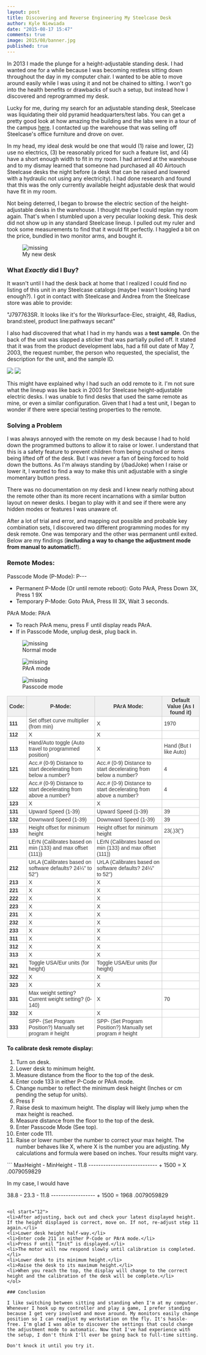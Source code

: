 ```yaml
---
layout: post
title: Discovering and Reverse Engineering My Steelcase Desk
author: Kyle Niewiada
date: "2015-08-17 15:47"
comments: true
image: 2015/08/banner.jpg
published: true
---
```


<p class="intro"><span class="dropcap">I</span>n 2013 I made the plunge for a height-adjustable standing desk. I had wanted one for a while because I was becoming restless sitting down throughout the day in my computer chair. I wanted to be able to move around easily while I was using it and not be chained to sitting. I won't go into the health benefits or drawbacks of such a setup, but instead how I discovered and reprogrammed my desk.</p>

Lucky for me, during my search for an adjustable standing desk, Steelcase was liquidating their old pyramid headquarters/test labs. You can get a pretty good look at how amazing the building and the labs were in a tour of the campus [here](https://www.youtube.com/watch?v=GTsdOLD-CyI).
I contacted up the warehouse that was selling off Steelcase's office furniture and drove on over.

In my head, my ideal desk would be one that would (1) raise and lower, (2) use no electrics, (3) be reasonably priced for such a feature list, and (4) have a short enough width to fit in my room. I had arrived at the warehouse and to my dismay learned that someone had purchased all 40 Airtouch Steelcase desks the night before (a desk that can be raised and lowered with a hydraulic not using any electricity). I had done research and found that this was the only currently available height adjustable desk that would have fit in my room.

Not being deterred, I began to browse the electric section of the height-adjustable desks in the warehouse. I thought maybe I could replan my room again. That's when I stumbled upon a very peculiar looking desk. This desk did not show up in any standard Steelcase lineup. I pulled out my ruler and took some measurements to find that it would fit perfectly. I haggled a bit on the price, bundled in two monitor arms, and bought it.

<figure>
    <img src='/assets/img/2015/08/desk.jpg' alt='missing' />
    <figcaption>My new desk</figcaption>
</figure>

### What _Exactly_ did I Buy?

It wasn't until I had the desk back at home that I realized I could find no listing of this unit in any Steelcase catalogs (maybe I wasn't looking hard enough?). I got in contact with Steelcase and Andrea from the Steelcase store was able to provide:

"J797763SR. It looks like it's for the Worksurface-Elec, straight, 48, Radius, brand:steel, product line:pathways secant"

I also had discovered that what I had in my hands was a **test sample**. On the back of the unit was slapped a sticker that was partially pulled off. It stated that it was from the product development labs, had a fill out date of May 7, 2003, the request number, the person who requested, the specialist, the description for the unit, and the sample ID.

![](/assets/img/2015/08/test_sticker.jpg)
![](/assets/img/2015/08/order_sticker.jpg)

This might have explained why I had such an odd remote to it. I'm not sure what the lineup was like back in 2003 for Steelcase height-adjustable electric desks. I was unable to find desks that used the same remote as mine, or even a similar configuration. Given that I had a test unit, I began to wonder if there were special testing properties to the remote.

### Solving a Problem

I was always annoyed with the remote on my desk because I had to hold down the programmed buttons to allow it to raise or lower. I understand that this is a safety feature to prevent children from being crushed or items being lifted off of the desk. But I was never a fan of being forced to hold down the buttons. As I'm always standing by (/badJoke) when I raise or lower it, I wanted to find a way to make this unit adjustable with a single momentary button press.

There was no documentation on my desk and I knew nearly nothing about the remote other than its more recent incarnations with a similar button layout on newer desks. I began to play with it and see if there were any hidden modes or features I was unaware of.

After a lot of trial and error, and mapping out possible and probable key combination sets, I discovered two different programming modes for my desk remote. One was temporary and the other was permanent until exited. Below are my findings (**including a way to change the adjustment mode from manual to automatic!!**).


### Remote Modes:

Passcode Mode (P-Mode): P---

  - Permanent P-Mode (Or until remote reboot): Goto PArA, Press Down 3X, Press 1 9X
  - Temporary P-Mode: Goto PArA, Press III 3X, Wait 3 seconds.

PArA Mode: PArA

  - To reach PArA menu, press F until display reads PArA.
  - If in Passcode Mode, unplug desk, plug back in.

  <figure>
      <img src='/assets/img/2015/08/normal.jpg' alt='missing' />
      <figcaption>Normal mode</figcaption>
  </figure>
  <figure>
      <img src='/assets/img/2015/08/PArA.jpg' alt='missing' />
      <figcaption>PArA mode</figcaption>
  </figure>
  <figure>
      <img src='/assets/img/2015/08/passcode.jpg' alt='missing' />
      <figcaption>Passcode mode</figcaption>
  </figure>



<style type="text/css">
.tg  {border-collapse:collapse;border-spacing:0;border-color:#ccc;}
.tg td{font-family:Arial, sans-serif;font-size:14px;padding:2px 5px;border-style:solid;border-width:1px;overflow:hidden;word-break:normal;border-color:#ccc;color:#333;background-color:#fff;}
.tg th{font-family:Arial, sans-serif;font-size:14px;font-weight:normal;padding:2px 5px;border-style:solid;border-width:1px;overflow:hidden;word-break:normal;border-color:#ccc;color:#333;background-color:#f0f0f0;}
.tg .tg-e3zv{font-weight:bold}
@media screen and (max-width: 767px) {.tg {width: auto !important;}.tg col {width: auto !important;}.tg-wrap {overflow-x: auto;-webkit-overflow-scrolling: touch;}}</style>
<div class="tg-wrap"><table class="tg">
  <tr>
    <th class="tg-e3zv">Code:</th>
    <th class="tg-e3zv">P-Mode:</th>
    <th class="tg-e3zv">PArA Mode:</th>
    <th class="tg-e3zv">Default Value (As I found it)</th>
  </tr>
  <tr>
    <td class="tg-e3zv">111</td>
    <td class="tg-031e">Set offset curve multiplier (from min)</td>
    <td class="tg-031e">X</td>
    <td class="tg-031e">1970</td>
  </tr>
  <tr>
    <td class="tg-e3zv">112</td>
    <td class="tg-031e">X</td>
    <td class="tg-031e">X</td>
    <td class="tg-031e"></td>
  </tr>
  <tr>
    <td class="tg-e3zv">113</td>
    <td class="tg-031e">Hand/Auto toggle (Auto travel to programmed position)</td>
    <td class="tg-031e">X</td>
    <td class="tg-031e">Hand (But I like Auto)</td>
  </tr>
  <tr>
    <td class="tg-e3zv">121</td>
    <td class="tg-031e">Acc.# (0-9) Distance to start decelerating from below a number?</td>
    <td class="tg-031e">Acc.# (0-9) Distance to start decelerating from below a number?</td>
    <td class="tg-031e">4</td>
  </tr>
  <tr>
    <td class="tg-e3zv">122</td>
    <td class="tg-031e">Acc.# (0-9) Distance to start decelerating from above a number?</td>
    <td class="tg-031e">Acc.# (0-9) Distance to start decelerating from above a number?</td>
    <td class="tg-031e">4</td>
  </tr>
  <tr>
    <td class="tg-e3zv">123</td>
    <td class="tg-031e">X</td>
    <td class="tg-031e">X</td>
    <td class="tg-031e"></td>
  </tr>
  <tr>
    <td class="tg-e3zv">131</td>
    <td class="tg-031e">Upward Speed (1-39)</td>
    <td class="tg-031e">Upward Speed (1-39)</td>
    <td class="tg-031e">39</td>
  </tr>
  <tr>
    <td class="tg-e3zv">132</td>
    <td class="tg-031e">Downward Speed (1-39)</td>
    <td class="tg-031e">Downward Speed (1-39)</td>
    <td class="tg-031e">39</td>
  </tr>
  <tr>
    <td class="tg-e3zv">133</td>
    <td class="tg-031e">Height offset for minimum height</td>
    <td class="tg-031e">Height offset for minimum height</td>
    <td class="tg-031e">23(.)3(")</td>
  </tr>
  <tr>
    <td class="tg-e3zv">211</td>
    <td class="tg-031e">LErN (Calibrates based on min (133) and max offset (111))</td>
    <td class="tg-031e">LErN (Calibrates based on min (133) and max offset (111))</td>
    <td class="tg-031e"></td>
  </tr>
  <tr>
    <td class="tg-e3zv">212</td>
    <td class="tg-031e">UrLA (Calibrates based on software defaults?  24¼" to 52")</td>
    <td class="tg-031e">UrLA (Calibrates based on software defaults?  24¼" to 52")</td>
    <td class="tg-031e"></td>
  </tr>
  <tr>
    <td class="tg-e3zv">213</td>
    <td class="tg-031e">X</td>
    <td class="tg-031e">X</td>
    <td class="tg-031e"></td>
  </tr>
  <tr>
    <td class="tg-e3zv">221</td>
    <td class="tg-031e">X</td>
    <td class="tg-031e">X</td>
    <td class="tg-031e"></td>
  </tr>
  <tr>
    <td class="tg-e3zv">222</td>
    <td class="tg-031e">X</td>
    <td class="tg-031e">X</td>
    <td class="tg-031e"></td>
  </tr>
  <tr>
    <td class="tg-e3zv">223</td>
    <td class="tg-031e">X</td>
    <td class="tg-031e">X</td>
    <td class="tg-031e"></td>
  </tr>
  <tr>
    <td class="tg-e3zv">231</td>
    <td class="tg-031e">X</td>
    <td class="tg-031e">X</td>
    <td class="tg-031e"></td>
  </tr>
  <tr>
    <td class="tg-e3zv">232</td>
    <td class="tg-031e">X</td>
    <td class="tg-031e">X</td>
    <td class="tg-031e"></td>
  </tr>
  <tr>
    <td class="tg-e3zv">233</td>
    <td class="tg-031e">X</td>
    <td class="tg-031e">X</td>
    <td class="tg-031e"></td>
  </tr>
  <tr>
    <td class="tg-e3zv">311</td>
    <td class="tg-031e">X</td>
    <td class="tg-031e">X</td>
    <td class="tg-031e"></td>
  </tr>
  <tr>
    <td class="tg-e3zv">312</td>
    <td class="tg-031e">X</td>
    <td class="tg-031e">X</td>
    <td class="tg-031e"></td>
  </tr>
  <tr>
    <td class="tg-e3zv">313</td>
    <td class="tg-031e">X</td>
    <td class="tg-031e">X</td>
    <td class="tg-031e"></td>
  </tr>
  <tr>
    <td class="tg-e3zv">321</td>
    <td class="tg-031e">Toggle USA/Eur units (for height)</td>
    <td class="tg-031e">Toggle USA/Eur units (for height)</td>
    <td class="tg-031e"></td>
  </tr>
  <tr>
    <td class="tg-e3zv">322</td>
    <td class="tg-031e">X</td>
    <td class="tg-031e">X</td>
    <td class="tg-031e"></td>
  </tr>
  <tr>
    <td class="tg-e3zv">323</td>
    <td class="tg-031e">X</td>
    <td class="tg-031e">X</td>
    <td class="tg-031e"></td>
  </tr>
  <tr>
    <td class="tg-e3zv">331</td>
    <td class="tg-031e">Max weight setting? Current weight setting? (0-140)</td>
    <td class="tg-031e">X</td>
    <td class="tg-031e">70</td>
  </tr>
  <tr>
    <td class="tg-e3zv">332</td>
    <td class="tg-031e">X</td>
    <td class="tg-031e">X</td>
    <td class="tg-031e"></td>
  </tr>
  <tr>
    <td class="tg-e3zv">333</td>
    <td class="tg-031e">SPP- (Set Program Position?) Manually set program # height</td>
    <td class="tg-031e">SPP- (Set Program Position?) Manually set program # height</td>
    <td class="tg-031e"></td>
  </tr>
</table></div>

#### To calibrate desk remote display:

<ol>
<li>Turn on desk.</li>
<li>Lower desk to minimum height.</li>
<li>Measure distance from the floor to the top of the desk.</li>
<li>Enter code 133 in either P-Code or PArA mode.</li>
<li>Change number to reflect the minimum desk height (Inches or cm pending the setup for units).</li>
<li>Press F</li>
<li>Raise desk to maximum height. The display will likely jump when the max height is reached.</li>
<li>Measure distance from the floor to the top of the desk.</li>
<li>Enter Passcode Mode (See top).</li>
<li>Enter code 111.</li>
<li>Raise or lower number the number to correct your max height. The number behaves like X, where X is the number you are adjusting. My calculations and formula were based on inches. Your results might vary.</li>
</ol>
```
MaxHeight - MinHeight - 11.8
---------------------------- + 1500 = X
		.0079059829

In my case, I would have

38.8 - 23.3 - 11.8
------------------ + 1500 = 1968
   .0079059829
```

<ol start="12">
<li>After adjusting, back out and check your latest displayed height. If the height displayed is correct, move on. If not, re-adjust step 11 again.</li>
<li>Lower desk height half-way.</li>
<li>Enter code 211 in either P-Code or PArA mode.</li>
<li>Press F until “Init” is displayed.</li>
<li>The motor will now respond slowly until calibration is completed.</li>
<li>Lower desk to its minimum height.</li>
<li>Raise the desk to its maximum height.</li>
<li>When you reach the top, the display will change to the correct height and the calibration of the desk will be complete.</li>
</ol>

### Conclusion

I like switching between sitting and standing when I'm at my computer. Whenever I hook up my controller and play a game, I prefer standing because I get very involved and move around. My monitors easily change position so I can readjust my workstation on the fly. It's hassle-free. I'm glad I was able to discover the settings that could change the adjustment mode to automatic. Now that I've had experience with the setup, I don't think I'll ever be going back to full-time sitting.

Don't knock it until you try it.
